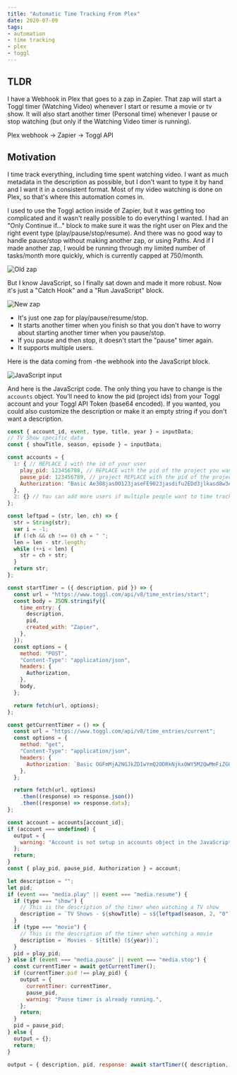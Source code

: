 ```yaml
---
title: "Automatic Time Tracking From Plex"
date: 2020-07-09
tags:
- automation
- time tracking
- plex
- toggl
---
```




## TLDR

I have a Webhook in Plex that goes to a zap in Zapier. That zap will start a Toggl timer (Watching Video) whenever I start or resume a movie or tv show. It will also start another timer (Personal time) whenever I pause or stop watching (but only if the Watching Video timer is running).

Plex webhook -> Zapier -> Toggl API

## Motivation

I time track everything, including time spent watching video. I want as much metadata in the description as possible, but I don't want to type it by hand and I want it in a consistent format. Most of my video watching is done on Plex, so that's where this automation comes in.

I used to use the Toggl action inside of Zapier, but it was getting too complicated and it wasn't really possible to do everything I wanted. I had an "Only Continue if..." block to make sure it was the right user on Plex and the right event type (play/pause/stop/resume). And there was no good way to handle pause/stop without making another zap, or using Paths. And if I made another zap, I would be running through my limited number of tasks/month more quickly, which is currently capped at 750/month.

![Old zap](./old-zap.png)

But I know JavaScript, so I finally sat down and made it more robust. Now it's just a "Catch Hook" and a "Run JavaScript" block.

![New zap](./new-zap.png)

- It's just one zap for play/pause/resume/stop.
- It starts another timer when you finish so that you don't have to worry about starting another timer when you pause/stop.
- If you pause and then stop, it doesn't start the "pause" timer again.
- It supports multiple users.

Here is the data coming from -the webhook into the JavaScript block.

![JavaScript input](./javascript-input.png)

And here is the JavaScript code. The only thing you have to change is the `accounts` object. You'll need to know the pid (project ids) from your Toggl account and your Toggl API Token (base64 encoded). If you wanted, you could also customize the description or make it an empty string if you don't want a description.

```js
const { account_id, event, type, title, year } = inputData;
// TV Show specific data
const { showTitle, season, episode } = inputData;

const accounts = {
  1: { // REPLACE 1 with the id of your user
    play_pid: 123456788, // REPLACE with the pid of the project you want when you play/resume watching on Plex
    pause_pid: 123456789, // project REPLACE with the pid of the project you want when you stop/pause watching on Plex
    Authorization: "Basic Ae308jas0O123jaseFE9023jasdifu2EDd3jlkasd8w3eoijsadfjkar", // REPLACE with your Toggl API Token base64 encoded
  },
  2: {} // You can add more users if multiple people want to time track their Plex activity or you can delete this line
};

const leftpad = (str, len, ch) => {
  str = String(str);
  var i = -1;
  if (!ch && ch !== 0) ch = " ";
  len = len - str.length;
  while (++i < len) {
    str = ch + str;
  }
  return str;
};

const startTimer = ({ description, pid }) => {
  const url = "https://www.toggl.com/api/v8/time_entries/start";
  const body = JSON.stringify({
    time_entry: {
      description,
      pid,
      created_with: "Zapier",
    },
  });
  const options = {
    method: "POST",
    "Content-Type": "application/json",
    headers: {
      Authorization,
    },
    body,
  };

  return fetch(url, options);
};

const getCurrentTimer = () => {
  const url = "https://www.toggl.com/api/v8/time_entries/current";
  const options = {
    method: "get",
    "Content-Type": "application/json",
    headers: {
      Authorization: `Basic OGFmMjA2NGJkZDIwYmQ2ODRkNjkxOWY5M2QwMmFiZGU6YXBpX3Rva2Vu`,
    },
  };

  return fetch(url, options)
    .then((response) => response.json())
    .then((response) => response.data);
};

const account = accounts[account_id];
if (account === undefined) {
  output = {
    warning: "Account is not setup in accounts object in the JavaScript code.",
  };
  return;
}
const { play_pid, pause_pid, Authorization } = account;

let description = "";
let pid;
if (event === "media.play" || event === "media.resume") {
  if (type === "show") {
    // This is the description of the timer when watching a TV show
    description = `TV Shows - ${showTitle} – s${leftpad(season, 2, "0")}e${leftpad(episode, 2, "0")} – ${title} (${year})`;
  }
  if (type === "movie") {
    // This is the description of the timer when watching a movie
    description = `Movies - ${title} (${year})`;
  }
  pid = play_pid;
} else if (event === "media.pause" || event === "media.stop") {
  const currentTimer = await getCurrentTimer();
  if (currentTimer.pid !== play_pid) {
    output = {
      currentTimer: currentTimer,
      pause_pid,
      warning: "Pause timer is already running.",
    };
    return;
  }
  pid = pause_pid;
} else {
  output = {};
  return;
}

output = { description, pid, response: await startTimer({ description, pid }) };
```